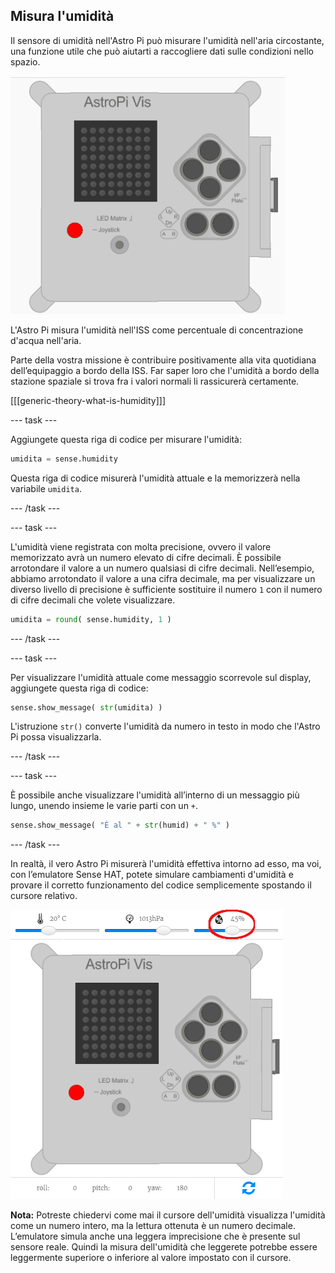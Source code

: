 ## Misura l'umidità

Il sensore di umidità nell'Astro Pi può misurare l'umidità nell'aria circostante, una funzione utile che può aiutarti a raccogliere dati sulle condizioni nello spazio.

![Messaggio sull'umidità](images/degrees-message.gif)

L'Astro Pi misura l'umidità nell'ISS come percentuale di concentrazione d'acqua nell'aria.

Parte della vostra missione è contribuire positivamente alla vita quotidiana dell’equipaggio a bordo della ISS. Far saper loro che l'umidità a bordo della stazione spaziale si trova fra i valori normali li rassicurerà certamente.

[[[generic-theory-what-is-humidity]]]

\--- task \---

Aggiungete questa riga di codice per misurare l'umidità:

```python
umidita = sense.humidity
```

Questa riga di codice misurerà l'umidità attuale e la memorizzerà nella variabile `umidita`.

\--- /task \---

\--- task \---

L'umidità viene registrata con molta precisione, ovvero il valore memorizzato avrà un numero elevato di cifre decimali. È possibile arrotondare il valore a un numero qualsiasi di cifre decimali. Nell’esempio, abbiamo arrotondato il valore a una cifra decimale, ma per visualizzare un diverso livello di precisione è sufficiente sostituire il numero `1` con il numero di cifre decimali che volete visualizzare.

```python
umidita = round( sense.humidity, 1 )
```

\--- /task \---

\--- task \---

Per visualizzare l'umidità attuale come messaggio scorrevole sul display, aggiungete questa riga di codice:

```python
sense.show_message( str(umidita) )
```

L'istruzione `str()` converte l'umidità da numero in testo in modo che l'Astro Pi possa visualizzarla.

\--- /task \---

\--- task \---

È possibile anche visualizzare l'umidità all’interno di un messaggio più lungo, unendo insieme le varie parti con un `+`.

```python
sense.show_message( "È al " + str(humid) + " %" )
```

\--- /task \---

In realtà, il vero Astro Pi misurerà l'umidità effettiva intorno ad esso, ma voi, con l’emulatore Sense HAT, potete simulare cambiamenti d'umidità e provare il corretto funzionamento del codice semplicemente spostando il cursore relativo.

![Cursore dell'umidità](images/humidity-slider.png)

**Nota:** Potreste chiedervi come mai il cursore dell'umidità visualizza l'umidità come un numero intero, ma la lettura ottenuta è un numero decimale. L’emulatore simula anche una leggera imprecisione che è presente sul sensore reale. Quindi la misura dell'umidità che leggerete potrebbe essere leggermente superiore o inferiore al valore impostato con il cursore.
